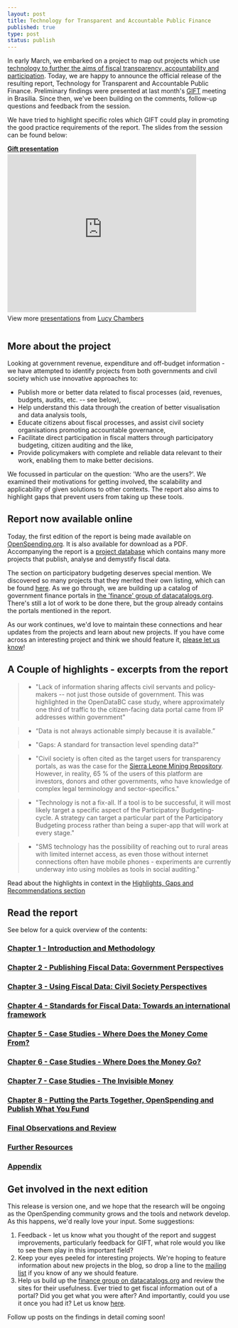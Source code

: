 ```yaml
--- 
layout: post
title: Technology for Transparent and Accountable Public Finance
published: true
type: post
status: publish
---
```


In early March, we embarked on a project to map out projects which use [technology to further the aims of fiscal transparency, accountability and participation](http://openspending.org/blog/2012/03/12/technology-for-fiscal-transparency-where-next.html). Today, we are happy to announce the official release of the resulting report, Technology for Transparent and Accountable Public Finance. Preliminary findings were presented at last month's [GIFT](http://fiscaltransparency.net/) meeting in Brasilia. Since then, we've been building on the comments, follow-up questions and feedback from the session. 

We have tried to highlight specific roles which GIFT could play in promoting the good practice requirements of the report. The slides from the session can be found below:

<div style="width:425px" id="__ss_12607771"> <strong style="display:block;margin:12px 0 4px"><a href="http://www.slideshare.net/lucyfedia/gift-presentation-12607771" title="Gift presentation" target="_blank">Gift presentation</a></strong> <iframe src="http://www.slideshare.net/slideshow/embed_code/12607771" width="425" height="355" frameborder="0" marginwidth="0" marginheight="0" scrolling="no" allowfullscreen></iframe> <div style="padding:5px 0 12px"> View more <a href="http://www.slideshare.net/" target="_blank">presentations</a> from <a href="http://www.slideshare.net/lucyfedia" target="_blank">Lucy Chambers</a> </div> </div>

## More about the project

Looking at government revenue, expenditure and off-budget information - we have attempted to identify projects from both governments and civil society which use innovative approaches to: 

* Publish more or better data related to fiscal processes (aid, revenues, budgets, audits, etc. -- see below),
* Help understand this data through the creation of better visualisation and data analysis tools,
* Educate citizens about fiscal processes, and assist civil society organisations promoting accountable governance,
* Facilitate direct participation in fiscal matters through participatory budgeting, citizen auditing and the like,
* Provide policymakers with complete and reliable data relevant to their work, enabling them to make better decisions.

We focussed in particular on the question: 'Who are the users?'. We examined their motivations for getting involved, the scalability and applicability of given solutions to other contexts. The report also aims to highlight gaps that prevent users from taking up these tools.

## Report now available online

Today, the first edition of the report is being made available on [OpenSpending.org](http://openspending.org/resources/gift/index.html). It is also available for download as a PDF. Accompanying the report is a [project database](https://docs.google.com/spreadsheet/ccc?key=0AvoV_cBqwo28dDBHNUJaWUFLQS1rNDY3YWFBcU5VQ0E&pli=1#gid=0) which contains many more projects that publish, analyse and demystify fiscal data. 

The section on participatory budgeting deserves special mention. We discovered so many projects that they merited their own listing, which can be found [here](https://docs.google.com/spreadsheet/ccc?key=0AvoV_cBqwo28dE9fZy02NEt2UGxPTnRQMTEzaUhTOGc#gid=4). As we go through, we are building up a catalog of government finance portals in [the 'finance' group of datacatalogs.org](http://datacatalogs.org/group/finance). There's still a lot of work to be done there, but the group already contains the portals mentioned in the report. 

As our work continues, we'd love to maintain these connections and hear updates from the projects and learn about new projects. If you have come across an interesting project and think we should feature it, [please let us know](mailto:gift-report@okfn.org)! 

## A Couple of highlights - excerpts from the report

> * "Lack of information sharing affects civil servants and policy-makers -- not just those outside of government. This was highlighted in the OpenDataBC case study, where approximately one third of traffic to the citizen-facing data portal came from IP addresses within government"

> * “Data is not always actionable simply because it is available.”

> * "Gaps: A standard for transaction level spending data?"

> * "Civil society is often cited as the target users for transparency portals, as was the case for the [Sierra Leone Mining Repository](http://sierraleone.revenuesystems.org/login/auth). However, in reality, 65 % of the users of this platform are investors, donors and other governments, who have knowledge of complex legal terminology and sector-specifics."

> * "Technology is not a fix-all. If a tool is to be successful, it will most likely target a specific aspect of the Participatory Budgeting-cycle. A strategy can target a particular part of the Participatory Budgeting process rather than being a super-app that will work at every stage."

> * "SMS technology has the possibility of reaching out to rural areas with limited internet access, as even those without internet connections often have mobile phones - experiments are currently underway into using mobiles as tools in social auditing."

Read about the highlights in context in the [Highlights, Gaps and Recommendations section](http://openspending.org/resources/gift/chapter1-3.html)

## Read the report

See below for a quick overview of the contents: 

### [Chapter 1 - Introduction and Methodology](http://openspending.org/resources/gift/chapter1.html)

### [Chapter 2 - Publishing Fiscal Data: Government Perspectives](http://openspending.org/resources/gift/chapter2-intro.html)

### [Chapter 3 - Using Fiscal Data: Civil Society Perspectives](http://openspending.org/resources/gift/chapter3-intro.html)

### [Chapter 4 - Standards for Fiscal Data:  Towards an international framework](http://openspending.org/resources/gift/chapter4-intro.html)

### [Chapter 5 - Case Studies - Where Does the Money Come From?](http://openspending.org/resources/gift/chapter5-intro.html)

### [Chapter 6 - Case Studies - Where Does the Money Go?](http://openspending.org/resources/gift/chapter6-intro.html)

### [Chapter 7 - Case Studies - The Invisible Money](http://openspending.org/resources/gift/chapter7-intro.html)

### [Chapter 8 - Putting the Parts Together, OpenSpending and Publish What You Fund](http://openspending.org/resources/gift/chapter8-intro.html)
### [Final Observations and Review](http://openspending.org/resources/gift/chapter9-intro.html)
### [Further Resources](http://openspending.org/resources/gift/bibliography.html)
### [Appendix](http://openspending.org/resources/gift/chapter10-intro.html)

## Get involved in the next edition

This release is version one, and we hope that the research will be ongoing as the OpenSpending community grows and the tools and network develop. As this happens, we'd really love your input. Some suggestions: 

1. Feedback - let us know what you thought of the report and suggest improvements, particularly feedback for GIFT, what role would you like to see them play in this important field? 
2. Keep your eyes peeled for interesting projects. We're hoping to feature information about new projects in the blog, so drop a line to the [mailing list](http://lists.okfn.org/mailman/listinfo/openspending) if you know of any we should feature. 
3. Help us build up the [finance group on datacatalogs.org](http://datacatalogs.org/group/finance) and review the sites for their usefulness. Ever tried to get fiscal information out of a portal? Did you get what you were after? And importantly, could you use it once you had it? Let us know [here](https://docs.google.com/spreadsheet/viewform?formkey=dGNXNVFXdDlPNlRDaXB2bXc0aGR5UVE6MQ#gid=0).

Follow up posts on the findings in detail coming soon!